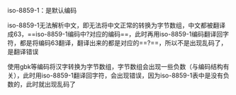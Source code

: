 iso-8859-1：是默认编码

iso-8859-1无法解析中文，即无法将中文正常的转换为字节数组，中文都被翻译成63，==iso-8859-1编码中?对应的编码==，此时再用iso-8859-1编码翻译回字符，都是将编码63翻译，翻译出来的都是对应的==?==，所以不是出现乱码了，是翻译错误

使用gbk等编码将汉字转换为字节数组，字节数组会出现一些负数（与编码结构有关），此时用iso-8859-1翻译回字符，会出现错误，因为iso-8859-1表中是没有负数的，此时就出现乱码了